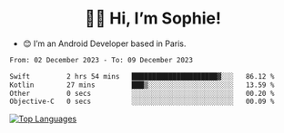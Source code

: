 <h1 align="center"> 👋🏽 Hi, I’m Sophie! </h1>  

- 😊 I’m an Android Developer based in Paris.

<!--START_SECTION:waka-->

```txt
From: 02 December 2023 - To: 09 December 2023

Swift         2 hrs 54 mins   █████████████████████▓░░░   86.12 %
Kotlin        27 mins         ███▒░░░░░░░░░░░░░░░░░░░░░   13.59 %
Other         0 secs          ░░░░░░░░░░░░░░░░░░░░░░░░░   00.20 %
Objective-C   0 secs          ░░░░░░░░░░░░░░░░░░░░░░░░░   00.09 %
```

<!--END_SECTION:waka-->

<!-- [![My GitHub stats](https://github-readme-stats.vercel.app/api?username=sophicapri&show_icons=true&theme=buefy)](https://github.com/anuraghazra/github-readme-stats) -->

[![Top Languages](https://github-readme-stats.vercel.app/api/top-langs/?username=sophicapri&langs_count=2&layout=compact)](https://github.com/anuraghazra/github-readme-stats) 

<!-- ![](https://github-readme-streak-stats.herokuapp.com/?user=sophicapri) -->
